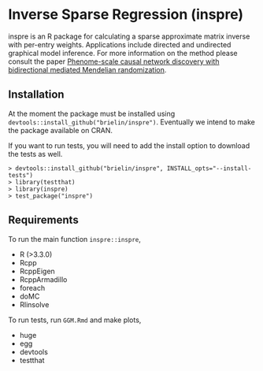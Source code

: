# Inverse Sparse Regression (inspre)

inspre is an R package for calculating a sparse approximate matrix inverse with
per-entry weights. Applications include directed and undirected graphical
model inference. For more information on the method please consult the paper
[Phenome-scale causal network discovery with bidirectional mediated Mendelian
randomization](https://www.biorxiv.org/content/10.1101/2020.06.18.160176v2).

## Installation
At the moment the package must be installed using `devtools::install_github("brielin/inspre")`.
Eventually we intend to make the package available on CRAN.

If you want to run tests, you will need to add the install option to download
the tests as well. 

```
> devtools::install_github("brielin/inspre", INSTALL_opts="--install-tests")
> library(testthat)
> library(inspre)
> test_package("inspre")
```

## Requirements
To run the main function `inspre::inspre`,
- R (>3.3.0)
- Rcpp
- RcppEigen
- RcppArmadillo
- foreach
- doMC
- Rlinsolve

To run tests, run `GGM.Rmd` and make plots,
- huge
- egg
- devtools
- testthat
